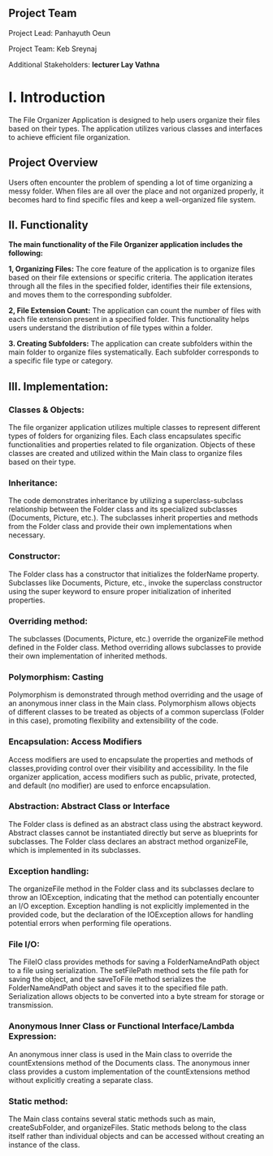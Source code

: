 ## Project Team
Project Lead: Panhayuth Oeun

Project Team: Keb Sreynaj

Additional Stakeholders: **lecturer Lay Vathna**

# I. Introduction
The File Organizer Application is designed to help users organize their files based on their types. 
The application utilizes various classes and interfaces to achieve efficient file organization.

## Project Overview
Users often encounter the problem of spending a lot of time organizing a messy folder. 
When files are all over the place and not organized properly, it becomes hard to find specific files and keep a well-organized file system. 



## II. Functionality
**The main functionality of the File Organizer application includes the following:**

**1, Organizing Files:**
The core feature of the application is to organize files based on their file extensions or specific criteria. 
The application iterates through all the files in the specified folder, identifies their file extensions, and moves them to the corresponding subfolder.

**2, File Extension Count:**
The application can count the number of files with each file extension present in a specified folder. 
This functionality helps users understand the distribution of file types within a folder.

**3. Creating Subfolders:**
The application can create subfolders within the main folder to organize files systematically. 
Each subfolder corresponds to a specific file type or category.


## III. Implementation:

### Classes & Objects:
The file organizer application utilizes multiple classes to represent different types of folders for organizing files. 
Each class encapsulates specific functionalities and properties related to file organization. 
Objects of these classes are created and utilized within the Main class to organize files based on their type.


### Inheritance:
The code demonstrates inheritance by utilizing a superclass-subclass relationship between the Folder class and its specialized subclasses (Documents, Picture, etc.). 
The subclasses inherit properties and methods from the Folder class and provide their own implementations when necessary.

### Constructor:
The Folder class has a constructor that initializes the folderName property. 
Subclasses like Documents, Picture, etc., invoke the superclass constructor using the super keyword to ensure proper initialization of inherited properties.

### Overriding method:
The subclasses (Documents, Picture, etc.) override the organizeFile method defined in the Folder class. 
Method overriding allows subclasses to provide their own implementation of inherited methods.

### Polymorphism: Casting
Polymorphism is demonstrated through method overriding and the usage of an anonymous inner class in the Main class. 
Polymorphism allows objects of different classes to be treated as objects of a common superclass (Folder in this case), promoting flexibility and extensibility of the code.

### Encapsulation: Access Modifiers
Access modifiers are used to encapsulate the properties and methods of classes,providing control over their visibility and accessibility. 
In the file organizer application, access modifiers such as public, private, protected, and default (no modifier) are used to enforce encapsulation.

### Abstraction: Abstract Class or Interface
The Folder class is defined as an abstract class using the abstract keyword. 
Abstract classes cannot be instantiated directly but serve as blueprints for subclasses. 
The Folder class declares an abstract method organizeFile, which is implemented in its subclasses.

### Exception handling:
The organizeFile method in the Folder class and its subclasses declare to throw an IOException, indicating that the method can potentially encounter an I/O exception. 
Exception handling is not explicitly implemented in the provided code, but the declaration of the IOException allows for handling potential errors when performing file operations.

### File I/O:
The FileIO class provides methods for saving a FolderNameAndPath object to a file using serialization. 
The setFilePath method sets the file path for saving the object, and the saveToFile method serializes the FolderNameAndPath object and saves it to the specified file path. Serialization allows objects to be converted into a byte stream for storage or transmission.

### Anonymous Inner Class or Functional Interface/Lambda Expression:
An anonymous inner class is used in the Main class to override the countExtensions method of the Documents class. 
The anonymous inner class provides a custom implementation of the countExtensions method without explicitly creating a separate class.

### Static method:
The Main class contains several static methods such as main, createSubFolder, and organizeFiles. 
Static methods belong to the class itself rather than individual objects and can be accessed without creating an instance of the class.






